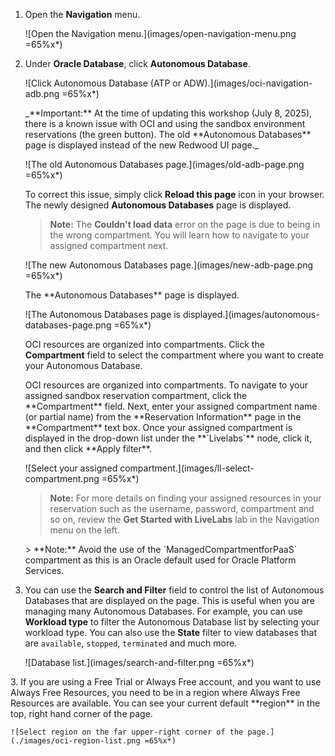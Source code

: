 <!--
    {
        "name":"goto-service-body.md",
        "description":"Navigate to ADB using the OCI Navigation menu. AUTHORS: For expediency, this task uses the ADMIN user/password to open Database Actions. In your workshop, you might want to substitute a different user/password to open Database Actions.",
        "author":"Lauran K. Serhal, Consulting User Assistance Developer",
        "lastUpdated":"Lauran K. Serhal, July 2025"
    }
-->
1. Open the **Navigation** menu.

    ![Open the Navigation menu.](images/open-navigation-menu.png =65%x*)

2. Under **Oracle Database**, click **Autonomous Database**.

    ![Click Autonomous Database (ATP or ADW).](images/oci-navigation-adb.png =65%x*)

    <if type="livelabs">
    _**Important:** At the time of updating this workshop (July 8, 2025), there is a known issue with OCI and using the sandbox environment reservations (the green button). The old **Autonomous Databases** page is displayed instead of the new Redwood UI page._  

    ![The old Autonomous Databases page.](images/old-adb-page.png =65%x*)

    To correct this issue, simply click **Reload this page** icon in your browser. The newly designed **Autonomous Databases** page is displayed. 
    
    >**Note:** The **Couldn't load data** error on the page is due to being in the wrong compartment. You will learn how to navigate to your assigned compartment next. 

    ![The new Autonomous Databases page.](images/new-adb-page.png =65%x*)

    </if>

    <if type="freetier">
    The **Autonomous Databases** page is displayed.

    ![The Autonomous Databases page is displayed.](images/autonomous-databases-page.png =65%x*)

    OCI resources are organized into compartments. Click the **Compartment** field to select the compartment where you want to create your Autonomous Database.
    </if>
    
    <if type="livelabs">
    OCI resources are organized into compartments. To navigate to your assigned sandbox reservation compartment, click the **Compartment** field. Next, enter your assigned compartment name (or partial name) from the **Reservation Information** page in the **Compartment** text box. Once your assigned compartment is displayed in the drop-down list under the **`Livelabs`** node, click it, and then click **Apply filter**.
    
    ![Select your assigned compartment.](images/ll-select-compartment.png =65%x*)

    >**Note:** For more details on finding your assigned resources in your reservation such as the username, password, compartment and so on, review the **Get Started with LiveLabs** lab in the Navigation menu on the left.
    </if>

    <if type="freetier">
    > **Note:** Avoid the use of the `ManagedCompartmentforPaaS` compartment as this is an Oracle default used for Oracle Platform Services.
    </if>

3. You can use the **Search and Filter** field to control the list of Autonomous Databases that are displayed on the page. This is useful when you are managing many Autonomous Databases. For example, you can use **Workload type** to filter the Autonomous Database list by selecting your workload type. You can also use the **State** filter to view databases that are `available`, `stopped`, `terminated` and much more.

    ![Database list.](images/search-and-filter.png =65%x*)

<if type="freetier">
3. If you are using a Free Trial or Always Free account, and you want to use Always Free Resources, you need to be in a region where Always Free Resources are available. You can see your current default **region** in the top, right hand corner of the page.

    ![Select region on the far upper-right corner of the page.](./images/oci-region-list.png =65%x*)
</if>
